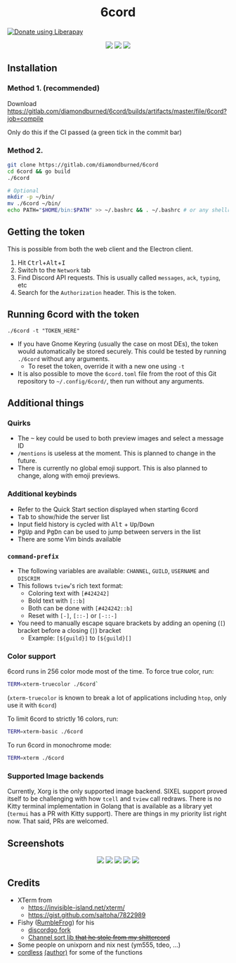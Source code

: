<h1 align="center">6cord</h1>

<a align="center" href="https://liberapay.com/diamondburned/donate">
	<img align="center" alt="Donate using Liberapay" src="https://liberapay.com/assets/widgets/donate.svg">
</a>

<p align="center">
	<img src="https://gitlab.com/diamondburned/6cord/raw/master/_screenshots/guildview.png" />
	<img src="https://gitlab.com/diamondburned/6cord/raw/master/_screenshots/img.png" />
	<img src="https://u.cubeupload.com/diamondburned/MCz9fP.png" />
</p>

## Installation

### Method 1. (recommended)

Download https://gitlab.com/diamondburned/6cord/builds/artifacts/master/file/6cord?job=compile

Only do this if the CI passed (a green tick in the commit bar)

### Method 2. 

```sh
git clone https://gitlab.com/diamondburned/6cord
cd 6cord && go build
./6cord

# Optional
mkdir -p ~/bin/
mv ./6cord ~/bin/
echo PATH="$HOME/bin:$PATH" >> ~/.bashrc && . ~/.bashrc # or any shellrc
```

## Getting the token

This is possible from both the web client and the Electron client.

1. Hit <kbd>Ctrl</kbd>+<kbd>Alt</kbd>+<kbd>I</kbd>
2. Switch to the `Network` tab
3. Find Discord API requests. This is usually called `messages`, `ack`, `typing`, etc
4. Search for the `Authorization` header. This is the token.

## Running 6cord with the token

`./6cord -t "TOKEN_HERE"`

- If you have Gnome Keyring (usually the case on most DEs), the token would automatically be stored securely. This could be tested by running `./6cord` without any arguments.
	- To reset the token, override it with a new one using `-t`
- It is also possible to move the `6cord.toml` file from the root of this Git repository to `~/.config/6cord/`, then run without any arguments.

## Additional things

### Quirks

- The <kbd>~</kbd> key could be used to both preview images and select a message ID
- `/mentions` is useless at the moment. This is planned to change in the future.
- There is currently no global emoji support. This is also planned to change, along with emoji previews.

### Additional keybinds

- Refer to the Quick Start section displayed when starting 6cord
- <kbd>Tab</kbd> to show/hide the server list
- Input field history is cycled with <kbd>Alt</kbd> + <kbd>Up</kbd>/<kbd>Down</kbd>
- <kbd>PgUp</kbd> and <kbd>PgDn</kbd> can be used to jump between servers in the list
- There are some Vim binds available

### `command-prefix`

- The following variables are available: `CHANNEL`, `GUILD`, `USERNAME` and `DISCRIM`
- This follows `tview`'s rich text format:
	- Coloring text with `[#424242]`
	- Bold text with `[::b]`
	- Both can be done with `[#424242::b]`
	- Reset with `[-]`, `[::-]` or `[-::-]`
- You need to manually escape square brackets by adding an opening (`[`) bracket before a closing (`]`) bracket
	- Example: `[${guild}]` to `[${guild}[]`

### Color support

6cord runs in 256 color mode most of the time. To force true color, run:

```sh
TERM=xterm-truecolor ./6cord`
```

(`xterm-truecolor` is known to break a lot of applications including `htop`, only use it with `6cord`)

To limit 6cord to strictly 16 colors, run:

```sh
TERM=xterm-basic ./6cord
```

To run 6cord in monochrome mode:

```sh
TERM=xterm ./6cord
```

### Supported Image backends

Currently, Xorg is the only supported image backend. SIXEL support proved itself to be challenging with how `tcell` and `tview` call redraws. There is no Kitty terminal implementation in Golang that is available as a library yet (`termui` has a PR with Kitty support). There are things in my priority list right now. That said, PRs are welcomed.

## Screenshots

<p align="center">
<img src="https://gitlab.com/diamondburned/6cord/raw/master/_screenshots/clean.png" />
<img src="https://gitlab.com/diamondburned/6cord/raw/master/_screenshots/mentions.png" />
<img src="https://gitlab.com/diamondburned/6cord/raw/master/_screenshots/commands.png" />
<img src="https://gitlab.com/diamondburned/6cord/raw/master/_screenshots/highlight.png" />
<img src="https://gitlab.com/diamondburned/6cord/raw/master/_screenshots/reactions.png" />
</p>

## Credits

- XTerm from 
	- https://invisible-island.net/xterm/
	- https://gist.github.com/saitoha/7822989
- Fishy ([RumbleFrog](https://github.com/rumblefrog)) for his
	- [discordgo fork](https://github.com/rumblefrog/discordgo)
	- [Channel sort lib ~~that he stole from my shittercord~~](https://gist.github.com/rumblefrog/c9ebd9fb84a8955495d4fb7983345530)
- Some people on unixporn and nix nest (ym555, tdeo, ...)
- [cordless](https://github.com/Bios-Marcel/cordless) [(author)](https://github.com/Bios-Marcel) for some of the functions

